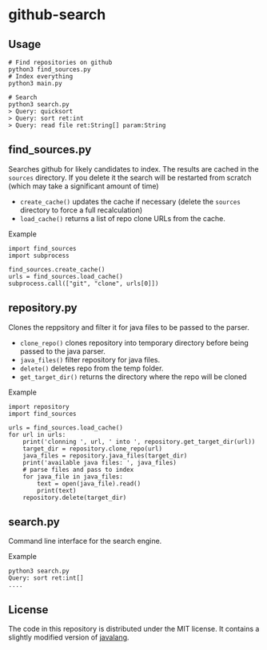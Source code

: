 # github-search

Usage
-----
~~~
# Find repositories on github
python3 find_sources.py
# Index everything
python3 main.py

# Search
python3 search.py
> Query: quicksort
> Query: sort ret:int
> Query: read file ret:String[] param:String
~~~

find_sources.py
---------------
Searches github for likely candidates to index.
The results are cached in the `sources` directory. If you delete it the search will be restarted from scratch (which may take a significant amount of time)

- `create_cache()` updates the cache if necessary (delete the `sources` directory to force a full recalculation)
- `load_cache()` returns a list of repo clone URLs from the cache.

Example
~~~
import find_sources
import subprocess

find_sources.create_cache()
urls = find_sources.load_cache()
subprocess.call(["git", "clone", urls[0]])
~~~


repository.py
-------------
Clones the reppsitory and filter it for java files to be passed to the parser.

- `clone_repo()` clones repository into temporary directory before being passed to the java parser.
- `java_files()` filter repository for java files.
- `delete()` deletes repo from the temp folder.
- `get_target_dir()` returns the directory where the repo will be cloned

Example
~~~
import repository
import find_sources

urls = find_sources.load_cache()
for url in urls:
    print('clonning ', url, ' into ', repository.get_target_dir(url))
    target_dir = repository.clone_repo(url)
    java_files = repository.java_files(target_dir)
    print('available java files: ', java_files)
    # parse files and pass to index
    for java_file in java_files:
        text = open(java_file).read()
        print(text)
    repository.delete(target_dir)
~~~

search.py
---------
Command line interface for the search engine.

Example
~~~
python3 search.py
Query: sort ret:int[]
....
~~~

License
-------
The code in this repository is distributed under the MIT license. It contains a slightly modified version of [javalang](https://github.com/c2nes/javalang).

